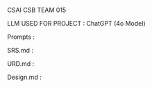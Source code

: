 CSAI CSB TEAM 015

LLM USED FOR PROJECT : ChatGPT (4o Model)

Prompts : 

SRS.md : 

URD.md :

Design.md :



